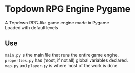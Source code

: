 # Topdown RPG Engine Pygame
A Topdown RPG-like game engine made in Pygame\
Loaded with default levels

## Use
`main.py` is the main file that runs the entire game engine.\
`properties.py` has (most, if not all) global variables declared.\
`map.py` and `player.py` is where most of the work is done.

